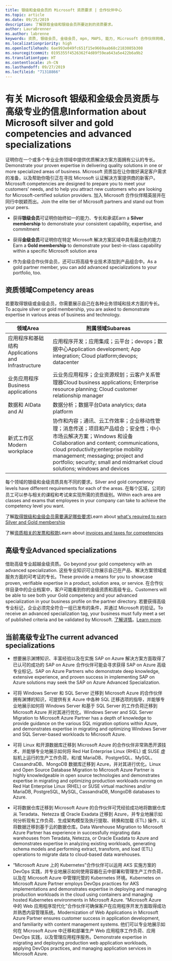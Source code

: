 ```yaml
---
title: 银级和金级会员的 Microsoft 资质要求 | 合作伙伴中心
ms.topic: article
ms.date: 09/25/2019
description: 了解获取金级和银级会员所要达到的资质要求。
author: LauraBrenner
ms.author: labrenne
keywords: 资质, 银级会员, 金级会员, mpn, MAPS, 能力, Microsoft 合作伙伴网络, 网络会员, 高级专业
ms.localizationpriority: high
ms.openlocfilehash: 6ae993e049fc651f15e9669aab68c2183085b308
ms.sourcegitcommit: 0195355f4526362f4d89f59ea643a5e422b6a9b2
ms.translationtype: HT
ms.contentlocale: zh-CN
ms.lasthandoff: 09/27/2019
ms.locfileid: "71318866"
---
```

# <a name="information-about-microsoft-silver-and-gold-competencies-and-advanced-specializations"></a><span data-ttu-id="12f12-104">有关 Microsoft 银级和金级会员资质与高级专业的信息</span><span class="sxs-lookup"><span data-stu-id="12f12-104">Information about Microsoft silver and gold competencies and advanced specializations</span></span>


<span data-ttu-id="12f12-105">证明你在一个或多个专业业务领域中提供优质解决方案方面拥有公认的专长。</span><span class="sxs-lookup"><span data-stu-id="12f12-105">Demonstrate your proven expertise in delivering quality solutions in one or more specialized areas of business.</span></span> <span data-ttu-id="12f12-106">Microsoft 资质旨在让你做好满足客户需求的准备，以及帮助你吸引正在寻找 Microsoft 认证解决方案提供商的新客户。</span><span class="sxs-lookup"><span data-stu-id="12f12-106">Microsoft competencies are designed to prepare you to meet your customers’ needs, and to help you attract new customers who are looking for Microsoft-certified solution providers.</span></span> <span data-ttu-id="12f12-107">加入 Microsoft 合作伙伴精英层并在同行中脱颖而出。</span><span class="sxs-lookup"><span data-stu-id="12f12-107">Join the elite tier of Microsoft partners and stand out from your peers.</span></span>

- <span data-ttu-id="12f12-108">获得**银级会员**可证明你始终如一的能力、专长和承诺</span><span class="sxs-lookup"><span data-stu-id="12f12-108">Earn a **Silver membership** to demonstrate your consistent capability, expertise, and commitment</span></span>

- <span data-ttu-id="12f12-109">获得**金级会员**可证明你在特定 Microsoft 解决方案区域中具有最出色的能力</span><span class="sxs-lookup"><span data-stu-id="12f12-109">Earn a **Gold membership** to demonstrate your best-in-class capability within a specific Microsoft solution area</span></span>

- <span data-ttu-id="12f12-110">作为金级合作伙伴会员，还可以将高级专业技术添加到产品组合中。</span><span class="sxs-lookup"><span data-stu-id="12f12-110">As a gold partner member, you can add advanced specializations to your portfolio, too.</span></span>

## <a name="competency-areas"></a><span data-ttu-id="12f12-111">资质领域</span><span class="sxs-lookup"><span data-stu-id="12f12-111">Competency areas</span></span>

<span data-ttu-id="12f12-112">若要取得银级或金级会员，你需要展示自己在各种业务领域和技术方面的专长。</span><span class="sxs-lookup"><span data-stu-id="12f12-112">To acquire silver or gold membership, you are asked to demonstrate expertise in various areas of business and technology.</span></span>

|<span data-ttu-id="12f12-113">**领域**</span><span class="sxs-lookup"><span data-stu-id="12f12-113">**Area**</span></span>            |<span data-ttu-id="12f12-114">**附属领域**</span><span class="sxs-lookup"><span data-stu-id="12f12-114">**Subareas**</span></span>                    |
|--------------------|--------------------------------|
|<span data-ttu-id="12f12-115">应用程序和基础结构</span><span class="sxs-lookup"><span data-stu-id="12f12-115">Applications and Infrastructure</span></span>|<span data-ttu-id="12f12-116">应用程序开发；应用集成；云平台；devops；数据中心</span><span class="sxs-lookup"><span data-stu-id="12f12-116">Application development; App integration; Cloud platform;devops; datacenter</span></span>|
|<span data-ttu-id="12f12-117">业务应用程序</span><span class="sxs-lookup"><span data-stu-id="12f12-117">Business applications</span></span> |<span data-ttu-id="12f12-118">云业务应用程序；企业资源规划；云客户关系管理器</span><span class="sxs-lookup"><span data-stu-id="12f12-118">Cloud business applications; Enterprise resource planning; Cloud customer relationship manager</span></span>|
|<span data-ttu-id="12f12-119">数据和 AI</span><span class="sxs-lookup"><span data-stu-id="12f12-119">Data and AI</span></span>|<span data-ttu-id="12f12-120">数据分析；数据平台</span><span class="sxs-lookup"><span data-stu-id="12f12-120">Data analytics; data platform</span></span>|
|<span data-ttu-id="12f12-121">新式工作区</span><span class="sxs-lookup"><span data-stu-id="12f12-121">Modern workplace</span></span>| <span data-ttu-id="12f12-122">协作和内容；通讯、云工作效率；企业移动性管理；消息传送；项目和产品组合；安全性；中小市场云解决方案；Windows 和设备</span><span class="sxs-lookup"><span data-stu-id="12f12-122">Collaboration and content; communications, cloud productivity;enterprise mobility management; messaging; project and portfolio; security; small and midmarket cloud solutions; windows and devices</span></span>|

<span data-ttu-id="12f12-123">每个领域的银级和金级资质具有不同的要求。</span><span class="sxs-lookup"><span data-stu-id="12f12-123">Silver and gold competency levels have different requirements for each of the areas.</span></span> <span data-ttu-id="12f12-124">在每个区域，公司的员工可以参与相关的课程和考试来实现所需的资质级别。</span><span class="sxs-lookup"><span data-stu-id="12f12-124">Within each area are classes and exams that employees in your company can take to achieve the competency level you want.</span></span>


<span data-ttu-id="12f12-125">了解[取得银级和金级会员需要满足哪些要求](https://partner.microsoft.com/membership/competencies)</span><span class="sxs-lookup"><span data-stu-id="12f12-125">Learn about [what's required to earn Silver and Gold membership](https://partner.microsoft.com/membership/competencies)</span></span>

<span data-ttu-id="12f12-126">了解[资质相关的发票和税款](mpn-view-print-maps-invoice.md)</span><span class="sxs-lookup"><span data-stu-id="12f12-126">Learn about [invoices and taxes for competencies](mpn-view-print-maps-invoice.md)</span></span>

## <a name="advanced-specializations"></a><span data-ttu-id="12f12-127">高级专业</span><span class="sxs-lookup"><span data-stu-id="12f12-127">Advanced specializations</span></span>

<span data-ttu-id="12f12-128">借助高级专业超越金级资质。</span><span class="sxs-lookup"><span data-stu-id="12f12-128">Go beyond your gold competency with an advanced specialization.</span></span> <span data-ttu-id="12f12-129">这些专业知识可让你展示自己在产品、解决方案领域或服务方面的可考证的专长。</span><span class="sxs-lookup"><span data-stu-id="12f12-129">These provide a means for you to showcase proven, verifiable expertise in a product, solution area, or service.</span></span> <span data-ttu-id="12f12-130">在合作伙伴目录中的企业档案中，客户可能看到你的金级资质和高级专业。</span><span class="sxs-lookup"><span data-stu-id="12f12-130">Customers will be able to see both your Gold competency and your advanced specialization in your business profile on the partner directory.</span></span> <span data-ttu-id="12f12-131">若要获得高级专业标记，企业必须完全符合一组已发布的条件，并通过 Microsoft 的验证。</span><span class="sxs-lookup"><span data-stu-id="12f12-131">To receive an advanced specialization tag, your business must fully meet a set of published criteria and be validated by Microsoft.</span></span> <span data-ttu-id="12f12-132">[了解详情](https://partner.microsoft.com/membership/competencies#tab-content-2)。</span><span class="sxs-lookup"><span data-stu-id="12f12-132">[Learn more](https://partner.microsoft.com/membership/competencies#tab-content-2).</span></span> 

## <a name="the-current-advanced-specializations"></a><span data-ttu-id="12f12-133">当前高级专业</span><span class="sxs-lookup"><span data-stu-id="12f12-133">The current advanced specializations</span></span>

- <span data-ttu-id="12f12-134">想要展示渊博知识、丰富经验以及在实施 SAP on Azure 解决方案方面取得了已认可的成功的 SAP on Azure 合作伙伴可能会寻求获得 SAP on Azure 高级专业标记。</span><span class="sxs-lookup"><span data-stu-id="12f12-134">SAP on Azure Partners who demonstrate deep knowledge, extensive experience, and proven success in implementing SAP on Azure solutions may seek the SAP on Azure Advanced Specialization.</span></span>

- <span data-ttu-id="12f12-135">可将 Windows Server 和 SQL Server 迁移到 Microsoft Azure 的合作伙伴拥有渊博的知识，可提供有关 Azure 中各种 SQL 迁移选项的指导，并能够专业地展示如何将 Windows Server 和基于 SQL Server 的工作负荷迁移到 Microsoft Azure 并对其进行优化。</span><span class="sxs-lookup"><span data-stu-id="12f12-135">Windows Server and SQL Server Migration to Microsoft Azure Partner has a depth of knowledge to provide guidance on the various SQL migration options within Azure, and demonstrates expertise in migrating and optimizing Windows Server and SQL Server-based workloads to Microsoft Azure.</span></span> 

- <span data-ttu-id="12f12-136">可将 Linux 和开源数据库迁移到 Microsoft Azure 的合作伙伴非常熟悉开源技术，并能够专业地展示如何将 Red Hat Enterprise Linux (RHEL) 或 SUSE 虚拟机上运行的生产工作负荷，和/或 MariaDB、PostgreSQL、MySQL、CassandraDB、MongoDB 数据库迁移到 Azure，并对其进行优化。</span><span class="sxs-lookup"><span data-stu-id="12f12-136">Linux and Open Source Database Migration to Microsoft Azure Partner is highly knowledgeable in open source technologies and demonstrates expertise in migrating and optimizing production workloads running on Red Hat Enterprise Linux (RHEL) or SUSE virtual machines and/or MariaDB, PostgreSQL, MySQL, CassandraDB, MongoDB databases to Azure.</span></span>

- <span data-ttu-id="12f12-137">可将数据仓库迁移到 Microsoft Azure 的合作伙伴可凭经验成功地将数据仓库从 Teradata、Netezza 或 Oracle Exadata 迁移到 Azure，并专业地展示如何分析现有工作负荷、生成架构模型及执行提取、转换和加载 (ETL) 操作，以将数据迁移到基于云的数据仓库。</span><span class="sxs-lookup"><span data-stu-id="12f12-137">Data Warehouse Migration to Microsoft Azure Partner has experience in successfully migrating data warehouses from Teradata, Netezza, or Oracle Exadata to Azure and demonstrates expertise in analyzing existing workloads, generating schema models and performing extract, transform, and load (ETL) operations to migrate data to cloud-based data warehouses.</span></span>

- <span data-ttu-id="12f12-138">“Microsoft Azure 上的 Kubernetes”合作伙伴可以运用 AKS 实施方案的 DevOps 实践，并专业地展示如何使用容器在云中部署和管理生产工作负荷，以及在 Microsoft Azure 中管理托管的 Kubernetes 环境。</span><span class="sxs-lookup"><span data-stu-id="12f12-138">Kubernetes on Microsoft Azure Partner employs DevOps practices for AKS implementations and demonstrates expertise in deploying and managing production workloads in the cloud using containers and managing hosted Kubernetes environments in Microsoft Azure.</span></span>
<span data-ttu-id="12f12-139">“Microsoft Azure 中的 Web 应用程序现代化”合作伙伴可确保客户在应用程序开发方面取得成功并熟悉内容管理系统。</span><span class="sxs-lookup"><span data-stu-id="12f12-139">Modernization of Web Applications in Microsoft Azure Partner ensures customer success in application development, and familiarity with content management systems.</span></span> <span data-ttu-id="12f12-140">他们可以专业地展示如何在 Microsoft Azure 中迁移和部署生产 Web 应用程序工作负荷、应用 DevOps 实践，以及管理应用程序服务。</span><span class="sxs-lookup"><span data-stu-id="12f12-140">Demonstrate expertise in migrating and deploying production web application workloads, applying DevOps practices, and managing application services in Microsoft Azure.</span></span>
